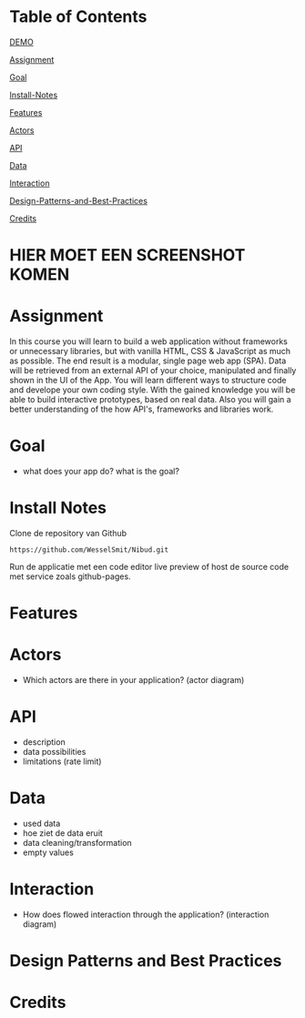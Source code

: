 # Table of Contents
[DEMO](https://wesselsmit.github.io/web-app-from-scratch-1920/)

[Assignment](#assignment)

[Goal](#goal)

[Install-Notes](#install-notes)

[Features](#features)

[Actors](#actors)

[API](#api)

[Data](#data)

[Interaction](#interaction)

[Design-Patterns-and-Best-Practices](#design-patterns-and-best-practices)

[Credits](#credits)


# HIER MOET EEN SCREENSHOT KOMEN

# Assignment

In this course you will learn to build a web application without frameworks or unnecessary libraries, but with vanilla HTML, CSS & JavaScript as much as possible. The end result is a modular, single page web app (SPA). Data will be retrieved from an external API of your choice, manipulated and finally shown in the UI of the App. You will learn different ways to structure code and develope your own coding style. With the gained knowledge you will be able to build interactive prototypes, based on real data. Also you will gain a better understanding of the how API's, frameworks and libraries work.

# Goal 
- what does your app do? what is the goal?

# Install Notes

Clone de repository van Github

`https://github.com/WesselSmit/Nibud.git`

Run de applicatie met een code editor live preview of host de source code met service zoals github-pages.

# Features

# Actors
- Which actors are there in your application? (actor diagram) 

# API
- description
- data possibilities
- limitations (rate limit)

# Data 
- used data
- hoe ziet de data eruit
- data cleaning/transformation
- empty values

# Interaction
- How does flowed interaction through the application? (interaction diagram)

# Design Patterns and Best Practices

# Credits












<!-- Maybe a checklist of done stuff and stuff still on your wishlist? ✅ -->

<!-- How about a license here? 📜 (or is it a licence?) 🤷 -->
